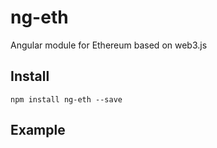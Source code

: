 # ng-eth
Angular module for Ethereum based on web3.js

## Install
```
npm install ng-eth --save
```

## Example

